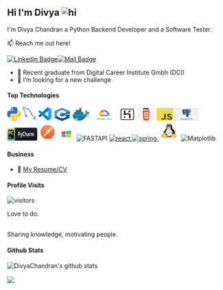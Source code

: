 ## Hi I'm Divya <img src="https://user-images.githubusercontent.com/1303154/88677602-1635ba80-d120-11ea-84d8-d263ba5fc3c0.gif" width="28px" height="28px" alt="hi">

I'm Divya Chandran a Python Backend Developer and a Software Tester.

:mailbox: Reach me out here!

[![Linkedin Badge](https://img.shields.io/badge/-Divya-0e76a8?style=flat&labelColor=0e76a8&logo=linkedin&logoColor=white)](https://www.linkedin.com/in/divya-chandran-21a4071b3/)[![Mail Badge](https://img.shields.io/badge/-Divya-c0392b?style=flat&labelColor=c0392b&logo=gmail&logoColor=white)](mailto:divya.chandran10@gmail.com)

- 🔭 Recent graduate from Digital Career Institute Gmbh (DCI)
- 🤔 I’m looking for a new challenge

#### Top Technologies


<a href="https://www.python.org/" title="Python"><img src="ICONS/python.png"/></a>
<a href="https://www.mysql.com/" title="MySQL"><img src="ICONS/mysql.png"/></a>
<a href="https://code.visualstudio.com/" title="Visual Studio Code"><img src="ICONS/vscode.png" /></a>
<img title="c++" alt="c++" src="ICONS/cpluss.png" width="40" height="30"/>
<img title="docker" alt="docker" src="ICONS/docker.png" width="40" height="30"/>
<img title="Google Cloud" alt="Google Cloud" src="ICONS/gcloud.png" width="60" height="30"/>
<img title="heroku" alt="heroku" src="ICONS/heroku.png" width="40" height="30"/>
<img title="html" alt="html" src="ICONS/html.png" width="40" height="30"/>
<img title="javascript" alt="javascript" src="ICONS/javascript.png" width="40" height="30"/>
<img title="postgreSQL" alt="postgreSQL" src="ICONS/postgresql.png" width="55" height="30"/>
<img title="Pycharm" alt="Pycharm" src="ICONS/pycharm.png" width="70" height="30"/>
<img title="Postman" alt="Postman" src="ICONS/postman.png" width="40" height="40"/>
<img title="Windows" alt="Windows" src="ICONS/windows.png" width="40" height="30"/>
<img title="FastAPI" alt="FASTAPI" src="https://fastapi.tiangolo.com/img/icon-white.svg" width="40" height="30"/>
<a href="https://www.djangoproject.com/" target="_blank"><img src="https://img.icons8.com/color/2x/django.png" alt="react" width="40" height="40"/> </a>
<a href="https://www.django-rest-framework.org/" target="_blank"><img src="https://external-content.duckduckgo.com/ip3/www.django-rest-framework.org.ico" alt="spring" width="40" height="40"/> </a> 
<img title="linux" alt="linux" src="ICONS/linux-tux.svg" width="40" height="35" style="vertical-align:down; margin:4px"/>
<img title="Matplotlib" alt="Matplotlib" src="https://matplotlib.org/stable/_static/images/logo2.svg" width="40" height="30"/>

#### Business
- :paperclip: [My Resume/CV](https://github.com/divyaChandran10/divyaChandran10/blob/main/Resumes/CV_DivyaChandran.pdf)
#### Profile Visits 

![visitors](https://visitor-badge.glitch.me/badge?page_id=divyaChandran10.divyaChandran10)

<summary>
 Love to do:
</summary>

<br >

Sharing knowledge, motivating people. 

#### Github Stats

![DivyaChandran's github stats](https://github-readme-stats.vercel.app/api?username=divyaChandran10&count_private=true&theme=tokyonight&hide=contribs,prs)

<a href="https://github.com/divyaChandran10/github-readme-stats"><img align="center" src="https://github-readme-stats.anuraghazra1.vercel.app/api/top-langs/?username=divyaChandran10&layout=compact&theme=radical&langs_count=6" />
  </a>
